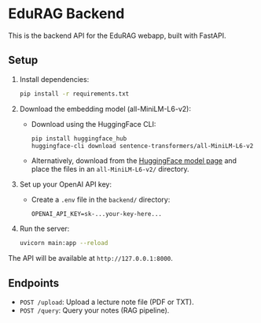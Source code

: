 # EduRAG Backend

This is the backend API for the EduRAG webapp, built with FastAPI.

## Setup

1. Install dependencies:

   ```bash
   pip install -r requirements.txt
   ```

2. Download the embedding model (all-MiniLM-L6-v2):

   - Download using the HuggingFace CLI:
     ```bash
     pip install huggingface_hub
     huggingface-cli download sentence-transformers/all-MiniLM-L6-v2 --local-dir all-MiniLM-L6-v2
     ```
   - Alternatively, download from the [HuggingFace model page](https://huggingface.co/sentence-transformers/all-MiniLM-L6-v2) and place the files in an `all-MiniLM-L6-v2/` directory.

3. Set up your OpenAI API key:

   - Create a `.env` file in the `backend/` directory:
     ```
     OPENAI_API_KEY=sk-...your-key-here...
     ```

4. Run the server:
   ```bash
   uvicorn main:app --reload
   ```

The API will be available at `http://127.0.0.1:8000`.

## Endpoints

- `POST /upload`: Upload a lecture note file (PDF or TXT).
- `POST /query`: Query your notes (RAG pipeline).
